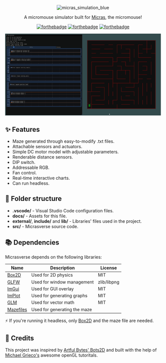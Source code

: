 
<div align="center" >

![micras_simulation_blue](https://github.com/Team-Micras/micras_simulation/assets/62271285/655d90d7-ae21-47df-b6ab-64d46ef4a559)

A micromouse simulator built for [Micras](https://github.com/Team-Micras/), the micromouse!

[![forthebadge](https://forthebadge.com/images/badges/made-with-c-plus-plus.svg)](https://forthebadge.com)
[![forthebadge](https://forthebadge.com/images/badges/built-with-grammas-recipe.svg)](https://forthebadge.com)
[![forthebadge](https://forthebadge.com/images/badges/60-percent-of-the-time-works-every-time.svg)](https://forthebadge.com)

</div align="center">

![Animated example of simulation with Micras going forward, then back, and then turning around its center. The GIF shows charts plotting motors' electrical current, motor's angular velocity, Micras' angular velocity, Micras' linear velocity, Micras' angular position, and distance sensors' readings](./docs/assets/Micrasverse%202025-01-14%2023-17-55.gif)


## ✨ Features
- Maze generated through easy-to-modify .txt files.
- Attachable sensors and actuators.
- Simple DC motor model with adjustable parameters.
- Renderable distance sensors.
- DIP switch.
- Addressable RGB.
- Fan control.
- Real-time interactive charts.
- Can run headless.


## 📁 Folder structure

- **.vscode/** - Visual Studio Code configuration files.
- **docs/** - Assets for this file.
- **external/**, **include/** and **lib/** - Libraries' files used in the project.
- **src/** - Micrasverse source code.


## 📚 Dependencies
Micrasverse depends on the following libraries:

| Name  | Description                     | License     |
| ------| --------------------------------| ------------|
| [Box2D](https://github.com/erincatto/box2d) | Used for 2D physics          | MIT         |
| [GLFW](https://www.glfw.org/)  | Used for window management   | zlib/libpng |
| [ImGui](https://github.com/ocornut/imgui) | Used for GUI overlay         | MIT         |
| [ImPlot](https://github.com/epezent/implot) | Used for generating graphs         | MIT         |
| [GLM](https://github.com/g-truc/glm)   | Used for vector math | MIT         |
| [Mazefiles](https://github.com/micromouseonline/mazefiles)   | Used for generating the maze |          |

⚡ If you're running it headless, only [Box2D](https://github.com/erincatto/box2d) and the maze file are needed.

## 🙏 Credits
This project was inspired by [Artful Bytes' Bots2D](https://github.com/artfulbytes/bots2d) and built with the help of [Michael Grieco's](https://www.youtube.com/@MichaelGrieco) awesome openGL tutoritals.
